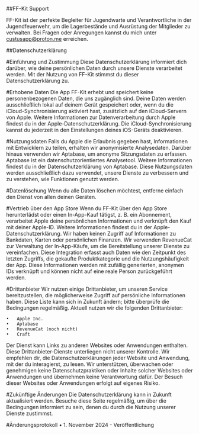 ##FF-Kit Support

FF-Kit ist der perfekte Begleiter für Jugendwarte und Verantwortliche in der Jugendfeuerwehr, um die Lagerbestände und Ausrüstung der Mitglieder zu verwalten. Bei Fragen oder Anregungen kannst du mich unter custusapp@proton.me erreichen.

##Datenschutzerklärung

#Einführung und Zustimmung
Diese Datenschutzerklärung informiert dich darüber, wie deine persönlichen Daten durch unsere Dienste verarbeitet werden. Mit der Nutzung von FF-Kit stimmst du dieser Datenschutzerklärung zu.

#Erhobene Daten
Die App FF-Kit erhebt und speichert keine personenbezogenen Daten, die uns zugänglich sind. Deine Daten werden ausschließlich lokal auf deinem Gerät gespeichert oder, wenn du die iCloud-Synchronisierung aktiviert hast, zusätzlich auf den iCloud-Servern von Apple. Weitere Informationen zur Datenverarbeitung durch Apple findest du in der Apple-Datenschutzerklärung. Die iCloud-Synchronisierung kannst du jederzeit in den Einstellungen deines iOS-Geräts deaktivieren.

#Nutzungsdaten
Falls du Apple die Erlaubnis gegeben hast, Informationen mit Entwicklern zu teilen, erhalten wir anonymisierte Analysedaten. Darüber hinaus verwenden wir Aptabase, um anonyme Sitzungsdaten zu erfassen. Aptabase ist ein datenschutzorientiertes Analysetool. Weitere Informationen findest du in der Datenschutzerklärung von Aptabase. Diese Nutzungsdaten werden ausschließlich dazu verwendet, unsere Dienste zu verbessern und zu verstehen, wie Funktionen genutzt werden.

#Datenlöschung
Wenn du alle Daten löschen möchtest, entferne einfach den Dienst von allen deinen Geräten.

#Vertrieb über den App Store
Wenn du FF-Kit über den App Store herunterlädst oder einen In-App-Kauf tätigst, z. B. ein Abonnement, verarbeitet Apple deine persönlichen Informationen und verknüpft den Kauf mit deiner Apple-ID. Weitere Informationen findest du in der Apple-Datenschutzerklärung. Wir haben keinen Zugriff auf Informationen zu Bankdaten, Karten oder persönlichen Finanzen. Wir verwenden RevenueCat zur Verwaltung der In-App-Käufe, um die Bereitstellung unserer Dienste zu vereinfachen. Diese Integration erfasst auch Daten wie den Zeitpunkt des letzten Zugriffs, die gekaufte Produktkategorie und die Nutzungshäufigkeit der App. Diese Informationen werden mit zufällig generierten, anonymen IDs verknüpft und können nicht auf eine reale Person zurückgeführt werden.

#Drittanbieter
Wir nutzen einige Drittanbieter, um unseren Service bereitzustellen, die möglicherweise Zugriff auf persönliche Informationen haben. Diese Liste kann sich in Zukunft ändern; bitte überprüfe die Bedingungen regelmäßig. Aktuell nutzen wir die folgenden Drittanbieter:

	•	Apple Inc.
	•	Aptabase
	•	RevenueCat (noch nicht)
	•	Craft

Der Dienst kann Links zu anderen Websites oder Anwendungen enthalten. Diese Drittanbieter-Dienste unterliegen nicht unserer Kontrolle. Wir empfehlen dir, die Datenschutzerklärungen jeder Website und Anwendung, mit der du interagierst, zu lesen. Wir unterstützen, überwachen oder genehmigen keine Datenschutzpraktiken oder Inhalte solcher Websites oder Anwendungen und übernehmen keine Verantwortung dafür. Der Besuch dieser Websites oder Anwendungen erfolgt auf eigenes Risiko.


#Zukünftige Änderungen
Die Datenschutzerklärung kann in Zukunft aktualisiert werden. Besuche diese Seite regelmäßig, um über die Bedingungen informiert zu sein, denen du durch die Nutzung unserer Dienste zustimmst.

#Änderungsprotokoll
	•	1. November 2024 - Veröffentlichung
